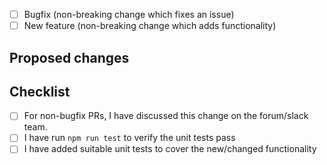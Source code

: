- [ ] Bugfix (non-breaking change which fixes an issue)
- [ ] New feature (non-breaking change which adds functionality)

## Proposed changes

<!-- Describe the nature of this change. What problem does it address? -->

## Checklist
<!-- Put an `x` in the boxes that apply -->


- [ ] For non-bugfix PRs, I have discussed this change on the forum/slack team.
- [ ] I have run `npm run test` to verify the unit tests pass
- [ ] I have added suitable unit tests to cover the new/changed functionality
